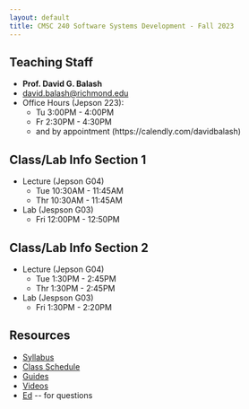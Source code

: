 ```yaml
---
layout: default
title: CMSC 240 Software Systems Development - Fall 2023
---
```

## Teaching Staff
<div class="wrapper" markdown="0">
    <div class="footer-col-wrapper">
        <div class="footer-col two-col-1">
            <ul class="contact-list">
                <li><b>Prof. David G. Balash</b></li>
                <li><a href="mailto:david.balashv@richmond.edu">david.balash@richmond.edu</a></li>
                <li>Office Hours (Jepson 223):
                    <ul>
                        <li>Tu 3:00PM - 4:00PM</li>
                        <li>Fr 2:30PM - 4:30PM</li>
                        <li>and by appointment (https://calendly.com/davidbalash)</li>
                    </ul>
                </li>
            </ul>
        </div>    
    </div>
</div>

## Class/Lab Info Section 1
* Lecture (Jepson G04)
  * Tue 10:30AM - 11:45AM
  * Thr 10:30AM - 11:45AM
* Lab (Jespson G03)
  * Fri 12:00PM - 12:50PM

## Class/Lab Info Section 2
* Lecture (Jepson G04)
  * Tue 1:30PM - 2:45PM
  * Thr 1:30PM - 2:45PM
* Lab (Jespson G03)
  * Fri 1:30PM - 2:20PM

## Resources

* [Syllabus](/syllabus.html)
* [Class Schedule](/schedule.html)
* [Guides](/guides)
* [Videos](/videos)
* [Ed](https://us.edstem.org) -- for questions

